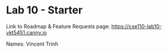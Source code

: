 # Lab 10 - Starter
Link to Roadmap & Feature Requests page: https://cse110-lab10-vkt5451.canny.io

Names: Vincent Trinh